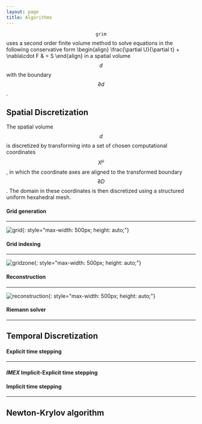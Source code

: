 ```yaml
---
layout: page
title: Algorithms
---
```


$$\mathtt{grim}$$ uses a second order finite volume method to solve equations in the following conservative form
\begin{align}
\frac{\partial U}{\partial t} + \nabla\cdot F & = S
\end{align}
in a spatial volume $$d$$ with the boundary $$\partial d$$.

## Spatial Discretization
The spatial volume $$d$$ is discretized by transforming into a set of chosen computational coordinates $$X^\mu$$, in which the coordinate axes are aligned to the transformed boundary $$\partial D$$. The domain in these coordinates is then discretized using a structured uniform hexahedral mesh.

#### Grid generation
---
![grid](../grid.png){: style="max-width: 500px; height: auto;"}

#### Grid indexing
---
![gridzone](../gridzone.png){: style="max-width: 500px; height: auto;"}

#### Reconstruction
---
![reconstruction](../reconstruction.png){: style="max-width: 500px; height: auto;"}

#### Riemann solver
---

## Temporal Discretization

#### Explicit time stepping
---

#### _IMEX_ Implicit-Explicit time stepping

#### Implicit time stepping
---

## Newton-Krylov algorithm

